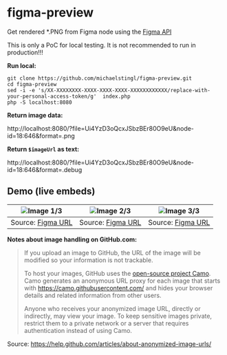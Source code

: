 # figma-preview
Get rendered *.PNG from Figma node using the [Figma API](https://www.figma.com/developers/docs)

This is only a PoC for local testing. It is not recommended to run in production!!!

**Run local:**

```
git clone https://github.com/michaelstingl/figma-preview.git
cd figma-preview
sed -i -e 's/XX-XXXXXXXX-XXXX-XXXX-XXXX-XXXXXXXXXXXX/replace-with-your-personal-access-token/g'  index.php
php -S localhost:8080
```

**Return image data:**

http://localhost:8080/?file=Ui4YzD3oQcxJSbzBEr80O9eU&node-id=18:646&format=.png

**Return `$imageUrl` as text:**

http://localhost:8080/?file=Ui4YzD3oQcxJSbzBEr80O9eU&node-id=18:646&format=.debug

## Demo (live embeds)

![Image 1/3](http://mst.works/figma-preview/?file=Ui4YzD3oQcxJSbzBEr80O9eU&node-id=523:2671&format=.png) | ![Image 2/3](http://mst.works/figma-preview/?file=Ui4YzD3oQcxJSbzBEr80O9eU&node-id=26:1454&format=.png) | ![Image 3/3](http://mst.works/figma-preview/?file=Ui4YzD3oQcxJSbzBEr80O9eU&node-id=18:646&format=.png)
--- | --- | ---
Source: [Figma URL](https://www.figma.com/file/Ui4YzD3oQcxJSbzBEr80O9eU/Working-Draft-UI?node-id=523%3A2671) |  Source: [Figma URL](https://www.figma.com/file/Ui4YzD3oQcxJSbzBEr80O9eU/Working-Draft-UI?node-id=26%3A1454) |  Source: [Figma URL](https://www.figma.com/file/Ui4YzD3oQcxJSbzBEr80O9eU/Working-Draft-UI?node-id=18%3A646)

**Notes about image handling on GitHub.com:**

> If you upload an image to GitHub, the URL of the image will be modified so your information is not trackable.
> 
> To host your images, GitHub uses the [open-source project Camo](https://github.com/atmos/camo). Camo generates an anonymous URL proxy for each image that starts with https://camo.githubusercontent.com/ and hides your browser details and related information from other users.
> 
> Anyone who receives your anonymized image URL, directly or indirectly, may view your image. To keep sensitive images private, restrict them to a private network or a server that requires authentication instead of using Camo.

Source: https://help.github.com/articles/about-anonymized-image-urls/
